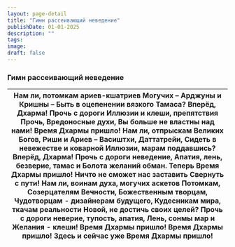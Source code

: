```yaml
---
layout: page-detail
title: "Гимн рассеивающий неведение"
publishDate: 01-01-2025
description: ""
tags:
image:
draft: false
---
```


### Гимн рассеивающий неведение

| Нам ли, потомкам ариев-кшатриев  Могучих – Арджуны и Кришны –  Быть в оцепенении вязкого  Тамаса?  Вперёд, Дхарма! Прочь с дороги  Иллюзии и клеши, препятствия  Прочь,  Вредоносные духи,  Вы больше не властны над нами!  Время Дхармы пришло!  Нам ли, отпрыскам Великих Богов,  Риши и Ариев – Васиштхи, Даттатрейи,  Сидеть в невежестве и коварной  Иллюзии, марам поддавшись?  Вперёд, Дхарма!  Прочь с дороги неведение,  Апатия, лень, безверие, тамас и  Болота желаний обман.  Теперь Время Дхармы пришло!  Ничто не сможет нас заставить  Свернуть с пути!  Нам ли, воинам духа, могучих аскетов  Потомкам, Созерцателям Вечности,  Божественным творцам,  Чудотворцам - дизайнерам будущего,  Кудесникам мира, ткачам реальности  Новой, не достичь своих целей?  Прочь с дороги неверие, тупость, апатия,  Лень, сонмы мар и  Желания - клеши!  Время Дхармы пришло!  Время Дхармы пришло!  Здесь и сейчас уже Время  Дхармы пришло! |
| -------------------------------------------------------------------------------------------------------------------------------------------------------------------------------------------------------------------------------------------------------------------------------------------------------------------------------------------------------------------------------------------------------------------------------------------------------------------------------------------------------------------------------------------------------------------------------------------------------------------------------------------------------------------------------------------------------------------------------------------------------------------------------------------------------------------------------------------------------------------------------------------------------------------------------------------------- |
  
  
